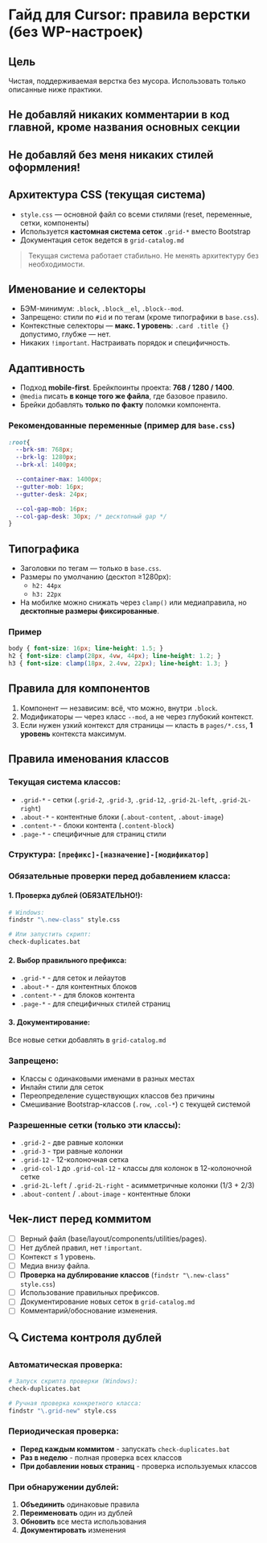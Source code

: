 # Гайд для Cursor: правила верстки (без WP-настроек)

## Цель
Чистая, поддерживаемая верстка без мусора. Использовать только описанные ниже практики.

## Не добавляй никаких комментарии в код главной, кроме названия основных секции

## Не добавляй без меня никаких стилей оформления!

## Архитектура CSS (текущая система)
- `style.css` — основной файл со всеми стилями (reset, переменные, сетки, компоненты)
- Используется **кастомная система сеток** `.grid-*` вместо Bootstrap
- Документация сеток ведется в `grid-catalog.md`

> Текущая система работает стабильно. Не менять архитектуру без необходимости.

## Именование и селекторы
- БЭМ-минимум: `.block`, `.block__el`, `.block--mod`.
- Запрещено: стили по `#id` и по тегам (кроме типографики в `base.css`).
- Контекстные селекторы — **макс. 1 уровень**: `.card .title {}` допустимо, глубже — нет.
- Никаких `!important`. Настраивать порядок и специфичность.

## Адаптивность
- Подход **mobile-first**. Брейкпоинты проекта: **768 / 1280 / 1400**.
- `@media` писать **в конце того же файла**, где базовое правило.
- Брейки добавлять **только по факту** поломки компонента.

### Рекомендованные переменные (пример для `base.css`)
```css
:root{
  --brk-sm: 768px;
  --brk-lg: 1280px;
  --brk-xl: 1400px;

  --container-max: 1400px;
  --gutter-mob: 16px;
  --gutter-desk: 24px;

  --col-gap-mob: 16px;
  --col-gap-desk: 30px; /* десктопный gap */
}
```

## Типографика
- Заголовки по тегам — только в `base.css`.
- Размеры по умолчанию (десктоп ≥1280px):
  - `h2: 44px`
  - `h3: 22px`
- На мобилке можно снижать через `clamp()` или медиаправила, но **десктопные размеры фиксированные**.

### Пример
```css
body { font-size: 16px; line-height: 1.5; }
h2 { font-size: clamp(28px, 4vw, 44px); line-height: 1.2; }
h3 { font-size: clamp(18px, 2.4vw, 22px); line-height: 1.3; }
```

## Правила для компонентов
1. Компонент — независим: всё, что можно, внутри `.block`.
2. Модификаторы — через класс `--mod`, а не через глубокий контекст.
3. Если нужен узкий контекст для страницы — класть в `pages/*.css`, **1 уровень** контекста максимум.

## Правила именования классов

### Текущая система классов:
- `.grid-*` - сетки (`.grid-2`, `.grid-3`, `.grid-12`, `.grid-2L-left`, `.grid-2L-right`)
- `.about-*` - контентные блоки (`.about-content`, `.about-image`)
- `.content-*` - блоки контента (`.content-block`)
- `.page-*` - специфичные для страниц стили

### Структура: `[префикс]-[назначение]-[модификатор]`

### Обязательные проверки перед добавлением класса:
#### 1. **Проверка дублей (ОБЯЗАТЕЛЬНО!):**
```bash
# Windows:
findstr "\.new-class" style.css

# Или запустить скрипт:
check-duplicates.bat
```

#### 2. **Выбор правильного префикса:**
- `.grid-*` - для сеток и лейаутов
- `.about-*` - для контентных блоков  
- `.content-*` - для блоков контента
- `.page-*` - для специфичных стилей страниц

#### 3. **Документирование:**
Все новые сетки добавлять в `grid-catalog.md`

### Запрещено:
- Классы с одинаковыми именами в разных местах
- Инлайн стили для сеток
- Переопределение существующих классов без причины
- Смешивание Bootstrap-классов (`.row`, `.col-*`) с текущей системой

### Разрешенные сетки (только эти классы):
- `.grid-2` - две равные колонки
- `.grid-3` - три равные колонки  
- `.grid-12` - 12-колоночная сетка
- `.grid-col-1` до `.grid-col-12` - классы для колонок в 12-колоночной сетке
- `.grid-2L-left` / `.grid-2L-right` - асимметричные колонки (1/3 + 2/3)
- `.about-content` / `.about-image` - контентные блоки

## Чек-лист перед коммитом
- [ ] Верный файл (base/layout/components/utilities/pages).
- [ ] Нет дублей правил, нет `!important`.
- [ ] Контекст ≤ 1 уровень.
- [ ] Медиа внизу файла.
- [ ] **Проверка на дублирование классов** (`findstr "\.new-class" style.css`)
- [ ] Использование правильных префиксов.
- [ ] Документирование новых сеток в `grid-catalog.md`
- [ ] Комментарий/обоснование изменения.

## 🔍 Система контроля дублей

### Автоматическая проверка:
```bash
# Запуск скрипта проверки (Windows):
check-duplicates.bat

# Ручная проверка конкретного класса:
findstr "\.grid-new" style.css
```

### Периодическая проверка:
- **Перед каждым коммитом** - запускать `check-duplicates.bat`
- **Раз в неделю** - полная проверка всех классов
- **При добавлении новых страниц** - проверка используемых классов

### При обнаружении дублей:
1. **Объединить** одинаковые правила
2. **Переименовать** один из дублей
3. **Обновить** все места использования
4. **Документировать** изменения
